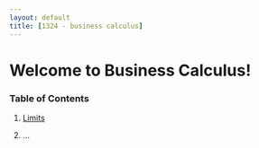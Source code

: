 ```yaml
---
layout: default
title: [1324 - business calculus]
---
```


Welcome to Business Calculus!
===

### Table of Contents

1. [Limits](01-limits.html)

2. ...
